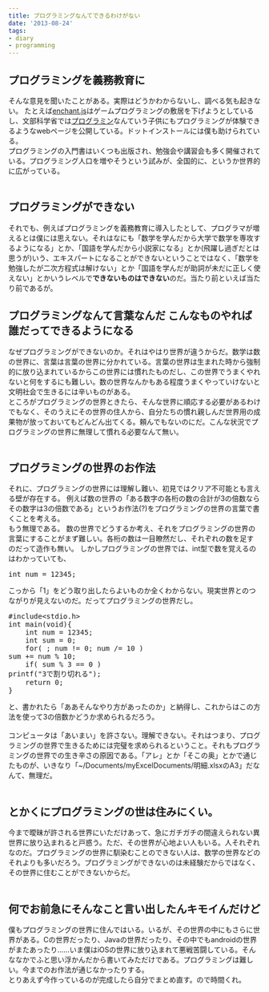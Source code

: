 ```yaml
---
title: プログラミングなんてできるわけがない
date: '2013-08-24'
tags:
- diary
- programming
---
```


<h2>プログラミングを義務教育に</h2>

そんな意見を聞いたことがある。実際はどうかわからないし、調べる気も起きない。
たとえば<a href="http://enchantjs.com/ja/" target="_blank">enchant.js</a>はゲームプログラミングの敷居を下げようとしているし、文部科学省では<a href="http://www.mext.go.jp/programin/" target="_blank">プログラミン</a>なんていう子供にもプログラミングが体験できるようなwebページを公開している。ドットインストールには僕も助けられている。
<br>
プログラミングの入門書はいくつも出版され、勉強会や講習会も多く開催されている。プログラミング人口を増やそうという試みが、全国的に、というか世界的に広がっている。
<br><br>

<h2>プログラミングができない</h2>

それでも、例えばプログラミングを義務教育に導入したとして、プログラマが増えるとは僕には思えない。それはなにも「数学を学んだから大学で数学を専攻するようになる」とか、「国語を学んだから小説家になる」とか(飛躍し過ぎだとは思うが)いう、エキスパートになることができないということではなく、「数学を勉強したが二次方程式は解けない」とか「国語を学んだが助詞が未だに正しく使えない」とかいうレベルで<strong>できないものはできない</strong>のだ。当たり前といえば当たり前であるが。

<h2>プログラミングなんて言葉なんだ こんなものやれば誰だってできるようになる</h2>

なぜプログラミングができないのか。それはやはり世界が違うからだ。数学は数の世界に、言葉は言葉の世界に分かれている。言葉の世界は生まれた時から強制的に放り込まれているからこの世界には慣れたものだし、この世界でうまくやれないと何をするにも難しい。数の世界なんかもある程度うまくやっていけないと文明社会で生きるには辛いものがある。
<br>
ところがプログラミングの世界ときたら、そんな世界に順応する必要があるわけでもなく、そのうえにその世界の住人から、自分たちの慣れ親しんだ世界用の成果物が放っておいてもどんどん出てくる。頼んでもないのにだ。こんな状況でプログラミングの世界に無理して慣れる必要なんて無い。
<br><br>

<h2>プログラミングの世界のお作法</h2>

それに、プログラミングの世界には理解し難い、初見ではクリア不可能とも言える壁が存在する。
例えば数の世界の「ある数字の各桁の数の合計が3の倍数ならその数字は3の倍数である」というお作法(?)をプログラミングの世界の言葉で書くことを考える。
<br>
もう無理である。
数の世界でどうするか考え、それをプログラミングの世界の言葉にすることがまず難しい。各桁の数は一目瞭然だし、それぞれの数を足すのだって造作も無い。
しかしプログラミングの世界では、int型で数を覚えるのはわかっていても、

<pre class="lang:c decode:true " >int num = 12345;</pre>

こっから「1」をどう取り出したらよいものか全くわからない。現実世界とのつながりが見えないのだ。だってプログラミングの世界だし。

<pre class="lang:c decode:true " >#include&lt;stdio.h&gt;
int main(void){
    int num = 12345;
    int sum = 0;
    for( ; num != 0; num /= 10 )
sum += num % 10;
    if( sum % 3 == 0 )
printf("3で割り切れる");
    return 0;
}</pre>

と、書かれたら「ああそんなやり方があったのか」と納得し、これからはこの方法を使って3の倍数かどうか求められるだろう。
<br><br>
コンピュータは「あいまい」を許さない。理解できない。それはつまり、プログラミングの世界で生きるためには完璧を求められるということ。それもプログラミングの世界での生き辛さの原因である。「アレ」とか「そこの奥」とかで通じたものが、いきなり「~/Documents/myExcelDocuments/明細.xlsxのA3」だなんて、無理だ。
<br><br>

<h2>とかくにプログラミングの世は住みにくい。</h2>

今まで曖昧が許される世界にいただけあって、急にガチガチの間違えられない異世界に放り込まれると戸惑う。ただ、その世界が心地よい人もいる。人それぞれなのだ。プログラミングの世界に馴染むことのできない人は、数学の世界などのそれよりも多いだろう。プログラミングができないのは未経験だからではなく、その世界に住むことができないからだ。
<br><br>

<h2>何でお前急にそんなこと言い出したんキモイんだけど</h2>

僕もプログラミングの世界に住んではいる。いるが、その世界の中にもさらに世界がある。Cの世界だったり、Javaの世界だったり、その中でもandroidの世界がまたあったり……いま僕はiOSの世界に放り込まれて悪戦苦闘している。そんななかでふと思い浮かんだから書いてみただけである。プログラミングは難しい。今までのお作法が通じなかったりする。
<br>
とりあえず今作っているのが完成したら自分でまとめ直す。ので時間くれ。
